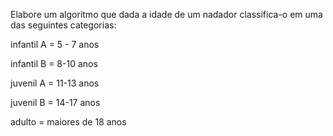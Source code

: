 Elabore um algoritmo que dada a idade de um nadador classifica-o em uma das seguintes categorias:
 
infantil A = 5 - 7 anos

infantil B = 8-10 anos

juvenil A = 11-13 anos

juvenil B = 14-17 anos

adulto = maiores de 18 anos
